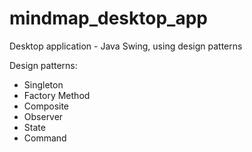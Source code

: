 # mindmap_desktop_app

Desktop application - Java Swing, using design patterns 

Design patterns:
- Singleton
- Factory Method
- Composite
- Observer
- State
- Command
